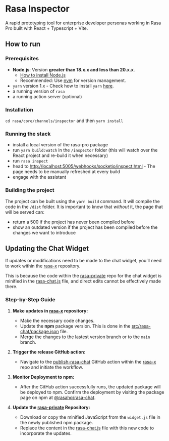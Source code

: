 # Rasa Inspector

A rapid prototyping tool for enterprise developer personas working in Rasa Pro built with React + Typescript + Vite.

## How to run

### Prerequisites

- **Node.js**: Version **greater than 18.x.x and less than 20.x.x**.
    - [How to install Node.js](https://nodejs.org/en/learn/getting-started/how-to-install-nodejs)
    - Recommended: Use [nvm](https://github.com/nvm-sh/nvm) for version management.
- `yarn` version 1.x - Check how to install `yarn` [here](https://classic.yarnpkg.com/lang/en/docs/install/).
- a running version of `rasa`
- a running action server (optional)

### Installation

`cd rasa/core/channels/inspector` and then `yarn install`

### Running the stack

- install a local version of the rasa-pro package
- run `yarn build:watch` in the `/inspector` folder (this will watch over the React project and re-build it when
  necessary)
- run `rasa inspect`
- head to [http://localhost:5005/webhooks/socketio/inspect.html](http://localhost:5005/webhooks/socketio/inspect.html) -
  The page needs to be manually refreshed at every build
- engage with the assistant

### Building the project

The project can be built using the `yarn build` command. It will compile the code in the `/dist` folder.
It is important to know that _without_ it, the page that will be served can:

- return a 500 if the project has never been compiled before
- show an outdated version if the project has been compiled before the changes we want to introduce

## Updating the Chat Widget

If updates or modifications need to be made to the chat widget, you’ll need to work within
the [rasa-x](https://github.com/RasaHQ/rasa-x) repository.

This is because the code within the [rasa-private](https://github.com/RasaHQ/rasa-private) repo for the chat widget is
minified in
the [rasa-chat.js](https://github.com/RasaHQ/rasa-private/blob/main/rasa/core/channels/inspector/assets/rasa-chat.js)
file, and direct edits cannot be effectively made there.

### Step-by-Step Guide

1. **Make updates in [rasa-x](https://github.com/RasaHQ/rasa-x) repository:**

    - Make the necessary code changes.
    - Update the **npm** package version. This is done in
      the [src/rasa-chat/package.json](https://github.com/RasaHQ/rasa-x/blob/main/src/rasa-chat/package.json) file.
    - Merge the changes to the lastest version branch or to the `main` branch.

2. **Trigger the release GitHub action:**

    - Navigate to
      the [publish-rasa-chat](https://github.com/RasaHQ/rasa-x/blob/main/.github/workflows/publish-rasa-chat.yml) GitHub
      action within the [rasa-x](https://github.com/RasaHQ/rasa-x) repo and initiate the workflow.

3. **Monitor Deployment to npm:**

    - After the GitHub action successfully runs, the updated package will be deployed to npm. Confirm the deployment by
      visiting the package page on npm at [@rasahq/rasa-chat](https://www.npmjs.com/package/@rasahq/rasa-chat/).

4. **Update the [rasa-private](https://github.com/RasaHQ/rasa-private) Repository:**
    - Download or copy the minified JavaScript from the `widget.js` file in the newly published npm package.
    - Replace the content in
      the [rasa-chat.js](https://github.com/RasaHQ/rasa-private/blob/main/rasa/core/channels/inspector/assets/rasa-chat.js)
      file with this new code to incorporate the updates.
